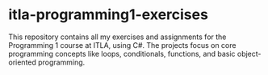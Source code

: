 # itla-programming1-exercises
This repository contains all my exercises and assignments for the Programming 1 course at ITLA, using C#. The projects focus on core programming concepts like loops, conditionals, functions, and basic object-oriented programming.

